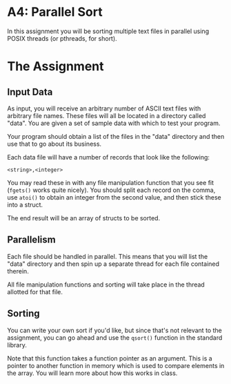 # A4: Parallel Sort

In this assignment you will be sorting multiple text files in parallel using POSIX threads (or pthreads, for short). 

# The Assignment

## Input Data
As input, you will receive an arbitrary number of ASCII text files with arbitrary file names. These files will all be located in a directory called "data". You are given a set of sample data with which to test your program.

Your program should obtain a list of the files in the "data" directory and then use that to go about its business. 

Each data file will have a number of records that look like the following: 

    <string>,<integer>

You may read these in with any file manipulation function that you see fit (`fgets()` works quite nicely). You should split each record on the comma, use `atoi()` to obtain an integer from the second value, and then stick these into a struct. 

The end result will be an array of structs to be sorted. 

## Parallelism
Each file should be handled in parallel. This means that you will list the "data" directory and then spin up a separate thread for each file contained therein. 

All file manipulation functions and sorting will take place in the thread allotted for that file. 

## Sorting 
You can write your own sort if you'd like, but since that's not relevant to the assignment, you can go ahead and use the `qsort()` function in the standard library. 

Note that this function takes a function pointer as an argument. This is a pointer to another function in memory which is used to compare elements in the array. You will learn more about how this works in class. 





